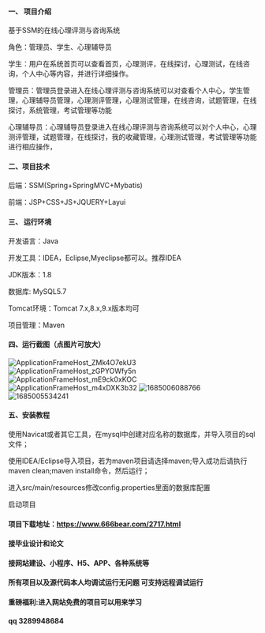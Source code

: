 

#### 一、 项目介绍

基于SSM的在线心理评测与咨询系统

角色：管理员、学生、心理辅导员

学生：用户在系统首页可以查看首页，心理测评，在线探讨，心理测试，在线咨询，个人中心等内容，并进行详细操作。

管理员：管理员登录进入在线心理评测与咨询系统可以对查看个人中心，学生管理，心理辅导员管理，心理测评管理，心理测试管理，在线咨询，试题管理，在线探讨，系统管理，考试管理等功能

 

心理辅导员：心理辅导员登录进入在线心理评测与咨询系统可以对个人中心，心理测评管理，试题管理，在线探讨，我的收藏管理，心理测试管理，考试管理等功能进行相应操作，

#### 二、项目技术
后端：SSM(Spring+SpringMVC+Mybatis)

前端：JSP+CSS+JS+JQUERY+Layui
#### 三、 运行环境
开发语言：Java

开发工具：IDEA，Eclipse,Myeclipse都可以。推荐IDEA

JDK版本：1.8

数据库: MySQL5.7

Tomcat环境：Tomcat 7.x,8.x,9.x版本均可

项目管理：Maven

#### 四、运行截图（点图片可放大）
![ApplicationFrameHost_ZMk4O7ekU3](https://github.com/666bears/psychology/assets/143094776/d771a0c5-71ad-49b8-ad9a-7349d60d0a5a)
![ApplicationFrameHost_zGPYOWfy5n](https://github.com/666bears/psychology/assets/143094776/1c994ccc-48ff-4820-81c1-b4707b522e2a)
![ApplicationFrameHost_mE9ck0xKOC](https://github.com/666bears/psychology/assets/143094776/b9b774a4-0010-49b5-885f-2fca430eb8ae)
![ApplicationFrameHost_m4xDXK3b32](https://github.com/666bears/psychology/assets/143094776/9495cd60-9034-46e9-9493-677e702a49a0)
![1685006088766](https://github.com/666bears/psychology/assets/143094776/750c4bf7-93c9-4819-807c-1e5a4e6437f1)
![1685005534241](https://github.com/666bears/psychology/assets/143094776/07e3b254-1517-452f-8b26-ebcd68f51c87)




#### 五、安装教程
使用Navicat或者其它工具，在mysql中创建对应名称的数据库，并导入项目的sql文件；

使用IDEA/Eclipse导入项目，若为maven项目请选择maven;导入成功后请执行maven clean;maven install命令，然后运行；

进入src/main/resources修改config.properties里面的数据库配置

启动项目


#### 项目下载地址：https://www.666bear.com/2717.html
#### 接毕业设计和论文
#### 接网站建设、小程序、H5、APP、各种系统等
#### 所有项目以及源代码本人均调试运行无问题 可支持远程调试运行
#### 重磅福利:进入网站免费的项目可以用来学习
#### qq 3289948684




